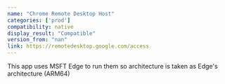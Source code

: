 ```yaml
---
name: "Chrome Remote Desktop Host"
categories: ['prod']
compatibility: native
display_result: "Compatible"
version_from: "nan"
link: https://remotedesktop.google.com/access
---
```


This app uses MSFT Edge to run them so architecture is taken as Edge's architecture (ARM64)